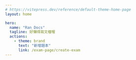 ```yaml
---
# https://vitepress.dev/reference/default-theme-home-page
layout: home

hero:
  name: "Ran Docs"
  tagline: 好懶得寫文檔喔
  actions:
    - theme: brand
      text: "新增題本"
      link: /exam-page/create-exam
---
```

